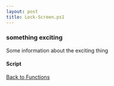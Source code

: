 ```yaml
---
layout: post
title: Lock-Screen.ps1
---
```


### something exciting

Some information about the exciting thing

#### Script

<script src="https://gist-it.appspot.com/github.com/BanterBoy/scripts-blog/blob/master/PowerShell/functions/Lock-Screen.ps1"></script>

<a href="/menu/_pages/functions.html">Back to Functions</a>
